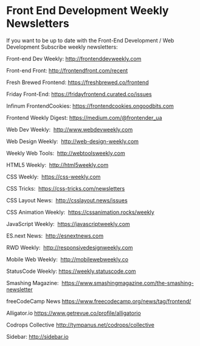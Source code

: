 # Front End Development Weekly Newsletters

If you want to be up to date with the Front-End Development / Web Development Subscribe weekly newsletters:

Front-end Dev Weekly: 
http://frontenddevweekly.com

Front-end Front:
http://frontendfront.com/recent

Fresh Brewed Frontend:
https://freshbrewed.co/frontend

Friday Front-End:
https://fridayfrontend.curated.co/issues

Infinum FrontendCookies:
https://frontendcookies.ongoodbits.com

Frontend Weekly Digest:
https://medium.com/@frontender_ua

Web Dev Weekly:
 http://www.webdevweekly.com

Web Design Weekly:
 http://web-design-weekly.com

Weekly Web Tools: 
http://webtoolsweekly.com

HTML5 Weekly:
 http://html5weekly.com

CSS Weekly:
 https://css-weekly.com

CSS Tricks:
 https://css-tricks.com/newsletters

CSS Layout News:
 http://csslayout.news/issues

CSS Animation Weekly:
 https://cssanimation.rocks/weekly

JavaScript Weekly: 
https://javascriptweekly.com

ES.next News: 
http://esnextnews.com

RWD Weekly:
 http://responsivedesignweekly.com

Mobile Web Weekly:
 http://mobilewebweekly.co

StatusCode Weekly:
https://weekly.statuscode.com

Smashing Magazine: 
https://www.smashingmagazine.com/the-smashing-newsletter

freeCodeCamp News
https://www.freecodecamp.org/news/tag/frontend/

Alligator.io
https://www.getrevue.co/profile/alligatorio

Codrops Collective 
http://tympanus.net/codrops/collective

Sidebar:
http://sidebar.io
